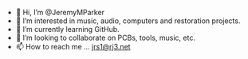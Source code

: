 - 👋 Hi, I’m @JeremyMParker
- 👀 I’m interested in music, audio, computers and restoration projects.
- 🌱 I’m currently learning GitHub.
- 💞️ I’m looking to collaborate on PCBs, tools, music, etc.
- 📫 How to reach me ... jrs1@rj3.net

<!---
JeremyMParker/JeremyMParker is a ✨ special ✨ repository because its `README.md` (this file) appears on your GitHub profile.
You can click the Preview link to take a look at your changes.
--->

